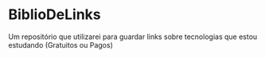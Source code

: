 # BiblioDeLinks
Um repositório que utilizarei para guardar links sobre tecnologias que estou estudando (Gratuitos ou Pagos)
